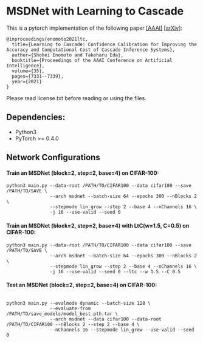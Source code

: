 # MSDNet with Learning to Cascade
This is a pytorch implementation of the following paper [[AAAI]](https://ojs.aaai.org/index.php/AAAI/article/view/16900) [[arXiv]](https://arxiv.org/abs/2104.09286):  
```
@inproceedings{enomoto2021ltc,
  title={Learning to Cascade: Confidence Calibration for Improving the Accuracy and Computational Cost of Cascade Inference Systems},
  author={Shohei Enomoto and Takeharu Eda},
  booktitle={Proceedings of the AAAI Conference on Artificial Intelligence},
  volume={35},
  pages={7331--7339},
  year={2021}
}
```
Please read license.txt before reading or using the files.  

## Dependencies:

+ Python3
+ PyTorch >= 0.4.0

## Network Configurations

#### Train an MSDNet (block=2, step=2, base=4) on CIFAR-100: 

```
python3 main.py --data-root /PATH/TO/CIFAR100 --data cifar100 --save /PATH/TO/SAVE \
                --arch msdnet --batch-size 64 --epochs 300 --nBlocks 2 \
                --stepmode lin_grow --step 2 --base 4 --nChannels 16 \
                -j 16 --use-valid --seed 0
```

#### Train an MSDNet (block=2, step=2, base=4) with LtC(w=1.5, C=0.5) on CIFAR-100: 

```
python3 main.py --data-root /PATH/TO/CIFAR100 --data cifar100 --save /PATH/TO/SAVE \
                --arch msdnet --batch-size 64 --epochs 300 --nBlocks 2 \
                --stepmode lin_grow --step 2 --base 4 --nChannels 16 \
                -j 16 --use-valid --seed 0 --ltc --w 1.5 --C 0.5
```

#### Test an MSDNet (block=2, step=2, base=4) on CIFAR-100:

```

python3 main.py --evalmode dynamic --batch-size 128 \
                --evaluate-from /PATH/TO/save_models/model_best.pth.tar \
                --arch msdnet --data cifar100 --data-root /PATH/TO/CIFAR100 --nBlocks 2 --step 2 --base 4 \
                --nChannels 16 --stepmode lin_grow --use-valid --seed 0
```
